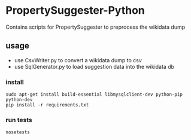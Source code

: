 # PropertySuggester-Python
Contains scripts for PropertySuggester to preprocess the wikidata dump

## usage 
- use CsvWriter.py to convert a wikidata dump to csv
- use SqlGenerator.py to load suggestion data into the wikidata db


### install
```
sudo apt-get install build-essential libmysqlclient-dev python-pip python-dev
pip install -r requirements.txt
```

### run tests
```
nosetests
```
